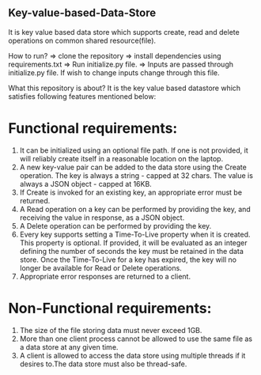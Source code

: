## Key-value-based-Data-Store
It is key value based data store which supports create, read and delete operations on common shared resource(file).

How to run?
 => clone the repository
 => install dependencies using requirements.txt
 => Run initialize.py file.
 => Inputs are passed through initialize.py file. If wish to change inputs change through this file.

What this repository is about?
It is the key value based datastore which satisfies following features mentioned below:

# Functional requirements:

1. It can be initialized using an optional file path. If one is not provided, it will reliably create itself in a reasonable location on the laptop.
2. A new key-value pair can be added to the data store using the Create operation. The key is always a string - capped at 32 chars. The value is always a JSON object - capped at 16KB.
3. If Create is invoked for an existing key, an appropriate error must be returned.
4. A Read operation on a key can be performed by providing the key, and receiving the value in response, as a JSON object.
5. A Delete operation can be performed by providing the key.
6. Every key supports setting a Time-To-Live property when it is created. This property is optional. If provided, it will be evaluated as an integer defining the number of seconds the key must be retained in the data store. Once the Time-To-Live for a key has expired, the key will no longer be available for Read or Delete operations.
7. Appropriate error responses are returned to a client.

# Non-Functional requirements:

1. The size of the file storing data must never exceed 1GB.
2. More than one client process cannot be allowed to use the same file as a data store at any given time.
3. A client is allowed to access the data store using multiple threads if it desires to.The data store must also be thread-safe.






